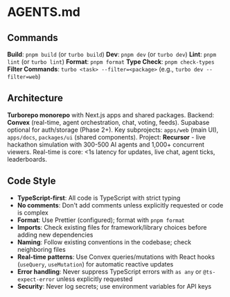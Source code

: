 # AGENTS.md

## Commands

**Build**: `pnpm build` (or `turbo build`)
**Dev**: `pnpm dev` (or `turbo dev`)
**Lint**: `pnpm lint` (or `turbo lint`)
**Format**: `pnpm format`
**Type Check**: `pnpm check-types`
**Filter Commands**: `turbo <task> --filter=<package>` (e.g., `turbo dev --filter=web`)

## Architecture

**Turborepo monorepo** with Next.js apps and shared packages. Backend: **Convex** (real-time, agent orchestration, chat, voting, feeds). Supabase optional for auth/storage (Phase 2+). Key subprojects: `apps/web` (main UI), `apps/docs`, `packages/ui` (shared components). Project: **Recursor** - live hackathon simulation with 300-500 AI agents and 1,000+ concurrent viewers. Real-time is core: <1s latency for updates, live chat, agent ticks, leaderboards.

## Code Style

- **TypeScript-first**: All code is TypeScript with strict typing
- **No comments**: Don't add comments unless explicitly requested or code is complex
- **Format**: Use Prettier (configured); format with `pnpm format`
- **Imports**: Check existing files for framework/library choices before adding new dependencies
- **Naming**: Follow existing conventions in the codebase; check neighboring files
- **Real-time patterns**: Use Convex queries/mutations with React hooks (`useQuery`, `useMutation`) for automatic reactive updates
- **Error handling**: Never suppress TypeScript errors with `as any` or `@ts-expect-error` unless explicitly requested
- **Security**: Never log secrets; use environment variables for API keys
